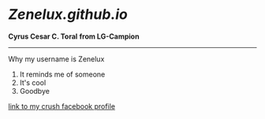 # ***Zenelux.github.io***
**Cyrus Cesar C. Toral**
**from LG-Campion**

----------------------------

Why my username is Zenelux

1. It reminds me of someone
2. It's cool
3. Goodbye

[link to my crush facebook profile](https://www.youtube.com/watch?v=xvFZjo5PgG0)

